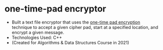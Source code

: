 # one-time-pad encryptor
- Built a text file encryptor that uses the <a href="https://en.wikipedia.org/wiki/One-time_pad#:~:text=In%20cryptography%2C%20the%20one%2Dtime,a%20one%2Dtime%20pad">one-time pad encryption</a> technique to accept a given cipher pad, start at a specified location, and encrypt a given message.
- Technologies Used: C++
- (Created for Algorithms & Data Structures Course in 2021)
